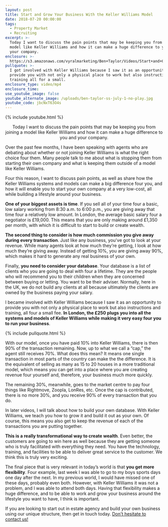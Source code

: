 ```yaml
---
layout: post
title: Start and Grow Your Business With the Keller Williams Model
date: 2018-07-20 00:00:00
tags:
  - Property Market
  - Recruiting
excerpt: >-
  Today I want to discuss the pain points that may be keeping you from joining a
  model like Keller Williams and how it can make a huge difference to you and
  your company.
enclosure: >-
  https://s3.amazonaws.com/vyralmarketing/Ben+Taylor/Videos/Start+and+Grow+Your+Business+With+the+Keller+Williams+Model.mp4
pullquote: >-
  I got involved with Keller Williams because I saw it as an opportunity to
  provide you with not only a physical place to work but also instructions and
  training all for a small.
enclosure_type: video/mp4
enclosure_time:
use_youtube_image: false
youtube_alternate_image: /uploads/ben-taylor-ss-july-1-no-play.jpg
youtube_code: jbcNxT63O4s
---
```


{% include youtube.html %}

<center>Today I want to discuss the pain points that may be keeping you from joining a model like Keller Williams and how it can make a huge difference to you and your company.</center>

Over the past few months, I have been speaking with agents who are debating about whether or not joining Keller Williams is what the right choice four them. Many people talk to me about what is stopping them from starting their own company and what is keeping them outside of a model like Keller Williams.

Four this reason, I want to discuss pain points, as well as share how the Keller Williams systems and models can make a big difference four you, and how it will enable you to start your own company at a very low-cost, all while building a lifestyle around your business.

**One of your biggest assets is time**. If you sell all of your time four a basic, low salary working from 8:30 a.m. to 6:00 p.m., you are giving away that time four a relatively low amount. In London, the average basic salary four a negotiator is &pound;19,000. This means that you are only making around &pound;1,350 per month, with which it is difficult to start to build or create wealth.

**The second thing to consider is how much commission you give away during every transaction**. Just like any business, you've got to look at your revenue. While many agents look at how much they’re getting, I look at how much they’re giving away. Instead of getting 10%, you are giving away 90%, which makes it hard to generate any real business of your own.

Finally, **you need to consider your database**. Your database is a list of clients who you are going to deal with four a lifetime. They are the people who will recommend you to their children when they are concerned between buying or letting. You want to be their adviser. Normally, here in the UK, we do not build any clients at all because ultimately the clients are owned by the business paying your salary.

I became involved with Keller Williams because I saw it as an opportunity to provide you with not only a physical place to work but also instructions and training, all four a small fee. **In London, the &pound;250 plugs you into all the systems and models of Keller Williams while making it very easy four you to run your business**.

{% include pullquote.html %}

With our model, once you have paid 10% into Keller Williams, there is then 90% of the transaction remaining. Now, up to what we call a “cap,” the agent still receives 70%. What does this mean? It means one single transaction in most parts of the country can make the the difference. It is the equivalent of selling as many as 15 to 20 houses in a more traditional model, which means you can get into a place where you are creating revenue four yourself and, therefore, your business much more quickly.

The remaining 30%, meanwhile, goes to the market centre to pay four things like Rightmove, Zoopla, LonRes, etc. Once the cap is contributed, there is no more 30%, and you receive 90% of every transaction that you do.

In later videos, I will talk about how to build your own database. With Keller Williams, we teach you how to grow it and build it out as your own. Of course, this means you also get to keep the revenue of each of the transactions you are putting together.

**This is a really transformational way to create wealth**. Even better, the customers are going to win here as well because they are getting someone who is truly facilitated with everything they need. You have the technology, training, and facilities to be able to deliver great service to the customer. We think this is truly very exciting.

The final piece that is very relevant in today’s world is that **you get more flexibility**. Four example, last week I was able to go to my boys sports days one day after the next. In my previous world, I would have missed one of these days, probably even both. However, with Keller Williams it was not a problem, and I was able to attend both days. Having that flexibility makes a huge difference, and to be able to work and grow your business around the lifestyle you want to have, I think is important.

If you are looking to start out in estate agency and build your own business using our unique structure, then get in touch today. [Don't hesitate to contact us!](http://kwuk.com/contact.html)